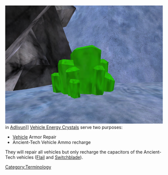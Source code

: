 ![](images/VehicleRepairCrystal.jpg "fig:VehicleRepairCrystal.jpg") in
[Adlivun](Adlivun.md)\]\] [Vehicle Energy
Crystals](Vehicle_Energy_Crystal.md) serve two purposes:

- [Vehicle](Vehicle.md) Armor Repair
- Ancient-Tech Vehicle Ammo recharge

They will repair all vehicles but only recharge the capacitors of the
Ancient-Tech vehicles ([Flail](Flail.md) and
[Switchblade](Switchblade.md)).

[Category:Terminology](Category:Terminology.md)
